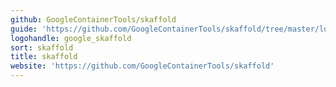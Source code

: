 ```yaml
---
github: GoogleContainerTools/skaffold
guide: 'https://github.com/GoogleContainerTools/skaffold/tree/master/logo'
logohandle: google_skaffold
sort: skaffold
title: skaffold
website: 'https://github.com/GoogleContainerTools/skaffold'
---
```


